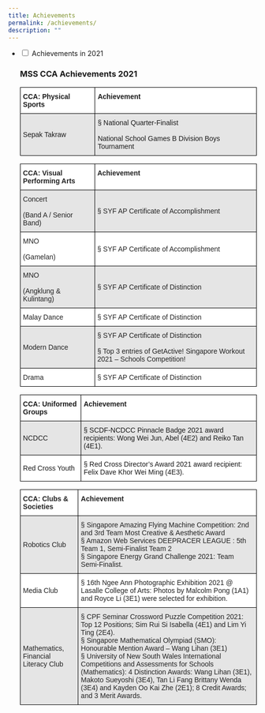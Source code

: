 ```yaml
---
title: Achievements
permalink: /achievements/
description: ""
---
```

<ul class="jekyllcodex_accordion">
  <li>
    <input type="checkbox" id="accordion1">
    <label for="accordion1">Achievements in 2021</label>
    <div>
			<h3>MSS CCA Achievements 2021</h3>
      <p><style type="text/css">
.tg  {border-collapse:collapse;border-spacing:0;}
.tg td{border-color:black;border-style:solid;border-width:1px;font-family:Arial, sans-serif;font-size:14px;
  overflow:hidden;padding:10px 5px;word-break:normal;}
.tg th{border-color:black;border-style:solid;border-width:1px;font-family:Arial, sans-serif;font-size:14px;
  font-weight:normal;overflow:hidden;padding:10px 5px;word-break:normal;}
.tg .tg-dgl5{background-color:#FFF;font-weight:bold;text-align:left;vertical-align:top}
.tg .tg-faf8{background-color:#E5E5E5;text-align:left;vertical-align:middle}
</style>
<table class="tg">
<thead>
  <tr>
    <th class="tg-dgl5"><span style="font-weight:bold">CCA: Physical Sports</span></th>
    <th class="tg-dgl5"><span style="font-weight:bold">Achievement</span></th>
  </tr>
</thead>
<tbody>
  <tr>
    <td class="tg-faf8">Sepak Takraw</td>
    <td class="tg-faf8">§ National Quarter-Finalist<br><br>National School Games B Division Boys Tournament</td>
  </tr>
</tbody>
</table></p>
		<p><style type="text/css">
.tg  {border-collapse:collapse;border-spacing:0;}
.tg td{border-color:black;border-style:solid;border-width:1px;font-family:Arial, sans-serif;font-size:14px;
  overflow:hidden;padding:10px 5px;word-break:normal;}
.tg th{border-color:black;border-style:solid;border-width:1px;font-family:Arial, sans-serif;font-size:14px;
  font-weight:normal;overflow:hidden;padding:10px 5px;word-break:normal;}
.tg .tg-l2bf{background-color:#FFF;color:#222;font-weight:bold;text-align:left;vertical-align:top}
.tg .tg-ys2m{background-color:#E5E5E5;color:#222;text-align:left;vertical-align:middle}
.tg .tg-1ppo{background-color:#FFF;color:#222;text-align:left;vertical-align:middle}
</style>
<table class="tg">
<thead>
  <tr>
    <th class="tg-l2bf"><span style="font-weight:bold">CCA: Visual Performing Arts</span></th>
    <th class="tg-l2bf"><span style="font-weight:bold">Achievement</span></th>
  </tr>
</thead>
<tbody>
  <tr>
    <td class="tg-ys2m">Concert<br><br>(Band A / Senior Band)</td>
    <td class="tg-ys2m">§ SYF AP Certificate of Accomplishment</td>
  </tr>
  <tr>
    <td class="tg-1ppo">MNO<br><br>(Gamelan)</td>
    <td class="tg-1ppo">§ SYF AP Certificate of Accomplishment</td>
  </tr>
  <tr>
    <td class="tg-ys2m">MNO<br><br>(Angklung &amp; Kulintang)</td>
    <td class="tg-ys2m">§ SYF AP Certificate of Distinction</td>
  </tr>
  <tr>
    <td class="tg-1ppo">Malay Dance</td>
    <td class="tg-1ppo">§ SYF AP Certificate of Distinction</td>
  </tr>
  <tr>
    <td class="tg-ys2m">Modern Dance</td>
    <td class="tg-ys2m">§ SYF AP Certificate of Distinction<br><br>§ Top 3 entries of GetActive! Singapore Workout 2021 – Schools Competition!</td>
  </tr>
  <tr>
    <td class="tg-1ppo">Drama</td>
    <td class="tg-1ppo">§ SYF AP Certificate of Distinction</td>
  </tr>
</tbody>
</table></p>
		<p><style type="text/css">
.tg  {border-collapse:collapse;border-spacing:0;}
.tg td{border-color:black;border-style:solid;border-width:1px;font-family:Arial, sans-serif;font-size:14px;
  overflow:hidden;padding:10px 5px;word-break:normal;}
.tg th{border-color:black;border-style:solid;border-width:1px;font-family:Arial, sans-serif;font-size:14px;
  font-weight:normal;overflow:hidden;padding:10px 5px;word-break:normal;}
.tg .tg-dgl5{background-color:#FFF;font-weight:bold;text-align:left;vertical-align:top}
.tg .tg-faf8{background-color:#E5E5E5;text-align:left;vertical-align:middle}
.tg .tg-zr06{background-color:#FFF;text-align:left;vertical-align:middle}
</style>
<table class="tg">
<thead>
  <tr>
    <th class="tg-dgl5"><span style="font-weight:bold">CCA: Uniformed Groups</span></th>
    <th class="tg-dgl5"><span style="font-weight:bold">Achievement</span></th>
  </tr>
</thead>
<tbody>
  <tr>
    <td class="tg-faf8">NCDCC</td>
    <td class="tg-faf8">§ SCDF-NCDCC Pinnacle Badge 2021 award recipients: Wong Wei Jun, Abel (4E2) and Reiko Tan (4E1).</td>
  </tr>
  <tr>
    <td class="tg-zr06">Red Cross Youth</td>
    <td class="tg-zr06">§ Red Cross Director’s Award 2021 award recipient: Felix Dave Khor Wei Ming (4E3).</td>
  </tr>
</tbody>
</table></p>
		<p><style type="text/css">
.tg  {border-collapse:collapse;border-spacing:0;}
.tg td{border-color:black;border-style:solid;border-width:1px;font-family:Arial, sans-serif;font-size:14px;
  overflow:hidden;padding:10px 5px;word-break:normal;}
.tg th{border-color:black;border-style:solid;border-width:1px;font-family:Arial, sans-serif;font-size:14px;
  font-weight:normal;overflow:hidden;padding:10px 5px;word-break:normal;}
.tg .tg-l2bf{background-color:#FFF;color:#222;font-weight:bold;text-align:left;vertical-align:top}
.tg .tg-ys2m{background-color:#E5E5E5;color:#222;text-align:left;vertical-align:middle}
.tg .tg-1ppo{background-color:#FFF;color:#222;text-align:left;vertical-align:middle}
</style>
<table class="tg">
<thead>
  <tr>
    <th class="tg-l2bf"><span style="font-weight:bold">CCA: Clubs &amp; Societies  </span></th>
    <th class="tg-l2bf"><span style="font-weight:bold">Achievement</span></th>
  </tr>
</thead>
<tbody>
  <tr>
    <td class="tg-ys2m">Robotics Club</td>
    <td class="tg-ys2m">§ Singapore Amazing Flying Machine Competition: 2nd and 3rd  Team Most Creative &amp; Aesthetic Award<br>§ Amazon Web Services DEEPRACER LEAGUE : 5th Team 1, Semi-Finalist Team 2<br>§ Singapore Energy Grand Challenge 2021: Team Semi-Finalist.</td>
  </tr>
  <tr>
    <td class="tg-1ppo">Media Club</td>
    <td class="tg-1ppo">§ 16th Ngee Ann Photographic Exhibition 2021 @ Lasalle College of Arts: Photos by Malcolm Pong (1A1) and Royce Li (3E1) were selected for exhibition.</td>
  </tr>
  <tr>
    <td class="tg-ys2m">Mathematics, Financial Literacy Club</td>
    <td class="tg-ys2m">§ CPF Seminar Crossword Puzzle Competition 2021: Top 12 Positions; Sim Rui Si Isabella (4E1) and Lim Yi Ting (2E4).<br>§ Singapore Mathematical Olympiad (SMO): Honourable Mention Award – Wang Lihan (3E1)<br>§ University of New South Wales International Competitions and Assessments for Schools (Mathematics): 4 Distinction Awards: Wang Lihan (3E1), Makoto Sueyoshi (3E4), Tan Li Fang Brittany Wenda (3E4) and Kayden Oo Kai Zhe (2E1); 8 Credit Awards; and 3 Merit Awards.</td>
  </tr>
</tbody>
</table></p>
    </div>
	</li>  
